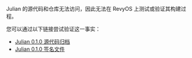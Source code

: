 Julian 的源代码和仓库无法访问，因此无法在 RevyOS 上测试或验证其构建过程。

您可以通过以下链接尝试验证这一事实：

- [Julian 0.1.0 源代码归档](https://www.matforge.org/powell/attachment/wiki/Julian/Julian-0.1.0.tar.gz)
- [Julian 0.1.0 签名文件](https://www.matforge.org/powell/attachment/wiki/Julian/Julian-0.1.0.tar.gz.asc)
